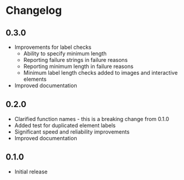 #  Changelog

## 0.3.0

* Improvements for label checks
    * Ability to specify minimum length
    * Reporting failure strings in failure reasons
    * Reporting minimum length in failure reasons
    * Minimum label length checks added to images and interactive elements
* Improved documentation

## 0.2.0

* Clarified function names - this is a breaking change from 0.1.0
* Added test for duplicated element labels
* Significant speed and reliability improvements
* Improved documentation

## 0.1.0

* Initial release

